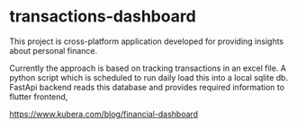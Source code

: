 # transactions-dashboard

This project is cross-platform application developed for providing insights about personal finance. 

Currently the approach is based on tracking transactions in an excel file. A python script which is scheduled to run daily load this into a local sqlite db. FastApi backend reads this database and provides required information to flutter frontend,

https://www.kubera.com/blog/financial-dashboard